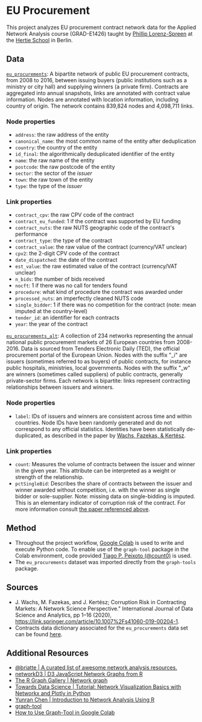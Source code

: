 # EU Procurement
This project analyzes EU procurement contract network data for the Applied Network Analysis course (GRAD-E1426) taught by [Phillip Lorenz-Spreen](https://www.mpib-berlin.mpg.de/staff/philipp-lorenz-spreen) at the [Hertie School](https://www.hertie-school.org/en/) in Berlin.

## Data
[`eu_procurements`](https://networks.skewed.de/net/eu_procurements): A bipartite network of public EU procurement contracts, from 2008 to 2016, between issuing buyers (public institutions such as a ministry or city hall) and supplying winners (a private firm). Contracts are aggregated into annual snapshots, links are annotated with contract value information. Nodes are annotated with location information, including country of origin. The network contains 839,824 nodes and 4,098,711 links.

### Node properties
* `address`: the raw address of the entity          
* `canonical_name`: the most common name of the entity after deduplication   
* `country`: the country of the entity          
* `id_final`: the algorithmically deduplicated identifier of the entity         
* `name`: the raw name of the entity             
* `postcode`: the raw postcode of the entity       
* `sector`: the sector of the *issuer*         
* `town`: the raw town of the entity           
* `type`: the type of the *issuer*

### Link properties
* `contract_cpv`: the raw CPV code of the contract  
* `contract_eu_funded`: 1 if the contract was supported by EU funding  
* `contract_nuts`: the raw NUTS geographic code of the contract's performance  
* `contract_type`: the type of the contract  
* `contract_value`: the raw value of the contract (currency/VAT unclear)  
* `cpv2`: the 2-digit CPV code of the contract  
* `date_dispatched`: the date of the contract  
* `est_value`: the raw estimated value of the contract (currency/VAT unclear)  
* `n_bids`: the number of bids received  
* `nocft`: 1 if there was no call for tenders found  
* `procedure`: what kind of procedure the contract was awarded under  
* `processed_nuts`: an imperfectly cleaned NUTS code  
* `single_bidder`: 1 if there was no competition for the contract (note: mean imputed at the country-level) 
* `tender_id`: an identifier for each contracts               
* `year`: the year of the contract

[`eu_procurements_alt`](https://networks.skewed.de/net/eu_procurements_alt): A collection of 234 networks representing the annual national public procurement markets of 26 European countries from 2008-2016. Data is sourced from Tenders Electronic Daily (TED), the official procurement portal of the European Union. Nodes with the suffix "_i" are issuers (sometimes referred to as buyers) of public contracts, for instance public hospitals, ministries, local governments. Nodes with the suffix "_w" are winners (sometimes called suppliers) of public contracts, generally private-sector firms. Each network is bipartite: links represent contracting relationships between issuers and winners. 

### Node properties
* `label`: IDs of issuers and winners are consistent across time and within countries. Node IDs have been randomly generated and do not correspond to any official statistics. Identities have been statistically de-duplicated, as described in the paper by [Wachs, Fazekas, & Kertész](https://link.springer.com/article/10.1007/s41060-019-00204-1).

### Link properties
* `count`: Measures the volume of contracts between the issuer and winner in the given year. This attribute can be interpreted as a weight or strength of the relationship.
* `pctSingleBid`: Describes the share of contracts between the issuer and winner awarded without competition, i.e. with the winner as single bidder or sole-supplier. Note: missing data on single-bidding is imputed. This is an elementary indicator of corruption risk of the contract. For more information consult [the paper referenced above](https://link.springer.com/article/10.1007/s41060-019-00204-1).
                            

## Method
* Throughout the project workflow, [Google Colab](https://colab.research.google.com/) is used to write and execute Python code. To enable use of the `graph-tool` package in the Colab environment, code provided [Tiago P. Peixoto (@count0)](https://github.com/count0/colab-gt/blob/master/colab-gt.ipynb) is used.
* The `eu_procurements` dataset was imported directly from the `graph-tools` package.

## Sources
* J. Wachs, M. Fazekas, and J. Kertész; Corruption Risk in Contracting Markets: A Network Science Perspective.&quot; International Journal of Data Science and Analytics, pp 1–16 (2020), https://link.springer.com/article/10.1007%2Fs41060-019-00204-1.
* Contracts data dictionary associated for the `eu_procurements` data set can be found [here](https://zenodo.org/records/3537986).

## Additional Resources
* [@briatte | A curated list of awesome network analysis resources. ](https://github.com/briatte/awesome-network-analysis)
* [networkD3 | D3 JavaScript Network Graphs from R](http://christophergandrud.github.io/networkD3/)
* [The R Graph Gallery | Network graph](https://r-graph-gallery.com/network.html)
* [Towards Data Science | Tutorial: Network Visualization Basics with Networkx and Plotly in Python](https://towardsdatascience.com/tutorial-network-visualization-basics-with-networkx-and-plotly-and-a-little-nlp-57c9bbb55bb9)
* [Yunran Chen | Introduction to Network Analysis Using R](https://yunranchen.github.io/intro-net-r/)
* [graph-tool](https://graph-tool.skewed.de/)
* [How to Use Graph-Tool in Google Colab](https://colab.research.google.com/github/count0/colab-gt/blob/master/colab-gt.ipynb#scrollTo=GQ18Kd5F3uKe)
